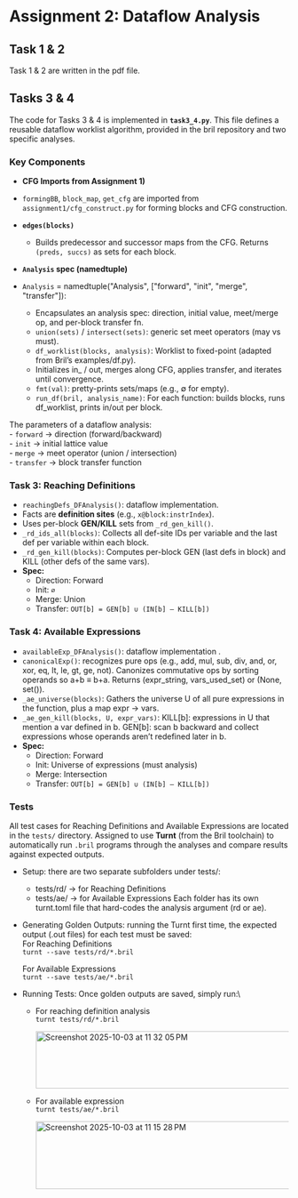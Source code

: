 # Assignment 2: Dataflow Analysis

## Task 1 & 2
Task 1 & 2 are written in the pdf file. 

## Tasks 3 & 4
The code for Tasks 3 & 4 is implemented in **`task3_4.py`**. This file defines a reusable dataflow worklist algorithm, provided in the bril repository and two specific analyses.

### Key Components
  - **CFG Imports from Assignment 1)**
  - `formingBB`, `block_map`, `get_cfg` are imported from `assignment1/cfg_construct.py` for forming blocks and CFG construction. 
  
  - **`edges(blocks)`**  
    - Builds predecessor and successor maps from the CFG. Returns `(preds, succs)` as sets for each block.
  
  - **`Analysis` spec (namedtuple)**
  - `Analysis` = namedtuple("Analysis", ["forward", "init", "merge", "transfer"]):
      - Encapsulates an analysis spec: direction, initial value, meet/merge op, and per-block transfer fn.
      - `union(sets)` / `intersect(sets)`: generic set meet operators (may vs must).
      - `df_worklist(blocks, analysis)`: Worklist to fixed-point (adapted from Bril’s examples/df.py).
      - Initializes in_ / out, merges along CFG, applies transfer, and iterates until convergence.
      - `fmt(val)`: pretty-prints sets/maps (e.g., ∅ for empty).
      - `run_df(bril, analysis_name)`: For each function: builds blocks, runs df_worklist, prints in/out per block.
  
  The parameters of a dataflow analysis:  
      - `forward` → direction (forward/backward)  
      - `init` → initial lattice value  
      - `merge` → meet operator (union / intersection)  
      - `transfer` → block transfer function  

### Task 3: Reaching Definitions
- `reachingDefs_DFAnalysis()`: dataflow implementation.  
- Facts are **definition sites** (e.g., `x@block:instrIndex`).  
- Uses per-block **GEN/KILL** sets from `_rd_gen_kill()`.
- `_rd_ids_all(blocks)`: Collects all def-site IDs per variable and the last def per variable within each block.
- `_rd_gen_kill(blocks)`: Computes per-block GEN (last defs in block) and KILL (other defs of the same vars).
- **Spec:**  
  - Direction: Forward  
  - Init: `∅`  
  - Merge: Union  
  - Transfer: `OUT[b] = GEN[b] ∪ (IN[b] – KILL[b])`

### Task 4: Available Expressions
- `availableExp_DFAnalysis()`: dataflow implementation .  
- `canonicalExp()`: recognizes pure ops (e.g., add, mul, sub, div, and, or, xor, eq, lt, le, gt, ge, not). Canonizes commutative ops by sorting operands so a+b ≡ b+a. Returns (expr_string, vars_used_set) or (None, set()).
- `_ae_universe(blocks)`: Gathers the universe U of all pure expressions in the function, plus a map expr → vars.
- `_ae_gen_kill(blocks, U, expr_vars)`: KILL[b]: expressions in U that mention a var defined in b.
                                        GEN[b]: scan b backward and collect expressions whose operands aren’t redefined later in b.
- **Spec:**  
  - Direction: Forward  
  - Init: Universe of expressions (must analysis)  
  - Merge: Intersection  
  - Transfer: `OUT[b] = GEN[b] ∪ (IN[b] – KILL[b])`


### Tests
All test cases for Reaching Definitions and Available Expressions are located in the `tests/` directory. Assigned to use **Turnt** (from the Bril toolchain) to automatically run `.bril` programs through the analyses and compare results against expected outputs.
- Setup: there are two separate subfolders under tests/:
  - tests/rd/ → for Reaching Definitions
  - tests/ae/ → for Available Expressions
  Each folder has its own turnt.toml file that hard-codes the analysis argument (rd or ae).
- Generating Golden Outputs: running the Turnt first time, the expected output (.out files) for each test must be saved:\
   For Reaching Definitions \
  ```turnt --save tests/rd/*.bril```

  For Available Expressions\
  ```turnt --save tests/ae/*.bril```
  
- Running Tests: Once golden outputs are saved, simply run:\

  - For reaching definition analysis \
    ```turnt tests/rd/*.bril```
    
    <img width="468" height="103" alt="Screenshot 2025-10-03 at 11 32 05 PM" src="https://github.com/user-attachments/assets/f11b4635-2c05-4661-a1cd-5b588dcdaa7a" />
    
  - For available expression \
    ```turnt tests/ae/*.bril```
  
    <img width="471" height="122" alt="Screenshot 2025-10-03 at 11 15 28 PM" src="https://github.com/user-attachments/assets/7b6a9fcd-fb9f-4947-896c-9672465a8dcc" />